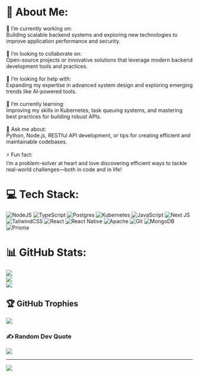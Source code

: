 # 💫 About Me:
🔭 I’m currently working on:<br>Building scalable backend systems and exploring new technologies to improve application performance and security.<br><br>👯 I’m looking to collaborate on:<br>Open-source projects or innovative solutions that leverage modern backend development tools and practices.<br><br>🤝 I’m looking for help with:<br>Expanding my expertise in advanced system design and exploring emerging trends like AI-powered tools.<br><br>🌱 I’m currently learning:<br>Improving my skills in Kubernetes, task queuing systems, and mastering best practices for building robust APIs.<br><br>💬 Ask me about:<br>Python, Node.js, RESTful API development, or tips for creating efficient and maintainable codebases.<br><br>⚡ Fun fact:<br>I’m a problem-solver at heart and love discovering efficient ways to tackle real-world challenges—both in code and in life!


# 💻 Tech Stack:
![NodeJS](https://img.shields.io/badge/node.js-6DA55F?style=for-the-badge&logo=node.js&logoColor=white) ![TypeScript](https://img.shields.io/badge/typescript-%23007ACC.svg?style=for-the-badge&logo=typescript&logoColor=white) ![Postgres](https://img.shields.io/badge/postgres-%23316192.svg?style=for-the-badge&logo=postgresql&logoColor=white) ![Kubernetes](https://img.shields.io/badge/kubernetes-%23326ce5.svg?style=for-the-badge&logo=kubernetes&logoColor=white) ![JavaScript](https://img.shields.io/badge/javascript-%23323330.svg?style=for-the-badge&logo=javascript&logoColor=%23F7DF1E) ![Next JS](https://img.shields.io/badge/Next-black?style=for-the-badge&logo=next.js&logoColor=white) ![TailwindCSS](https://img.shields.io/badge/tailwindcss-%2338B2AC.svg?style=for-the-badge&logo=tailwind-css&logoColor=white) ![React](https://img.shields.io/badge/react-%2320232a.svg?style=for-the-badge&logo=react&logoColor=%2361DAFB) ![React Native](https://img.shields.io/badge/react_native-%2320232a.svg?style=for-the-badge&logo=react&logoColor=%2361DAFB) ![Apache](https://img.shields.io/badge/apache-%23D42029.svg?style=for-the-badge&logo=apache&logoColor=white) ![Git](https://img.shields.io/badge/git-%23F05033.svg?style=for-the-badge&logo=git&logoColor=white) ![MongoDB](https://img.shields.io/badge/MongoDB-%234ea94b.svg?style=for-the-badge&logo=mongodb&logoColor=white) ![Prisma](https://img.shields.io/badge/Prisma-3982CE?style=for-the-badge&logo=Prisma&logoColor=white)
# 📊 GitHub Stats:
![](https://github-readme-stats.vercel.app/api?username=biniyamfikru&theme=dark&hide_border=false&include_all_commits=false&count_private=false)<br/>
![](https://github-readme-streak-stats.herokuapp.com/?user=biniyamfikru&theme=dark&hide_border=false)<br/>
![](https://github-readme-stats.vercel.app/api/top-langs/?username=biniyamfikru&theme=dark&hide_border=false&include_all_commits=false&count_private=false&layout=compact)

## 🏆 GitHub Trophies
![](https://github-profile-trophy.vercel.app/?username=biniyamfikru&theme=radical&no-frame=false&no-bg=true&margin-w=4)

### ✍️ Random Dev Quote
![](https://quotes-github-readme.vercel.app/api?type=horizontal&theme=radical)

---
[![](https://visitcount.itsvg.in/api?id=biniyamfikru&icon=0&color=0)](https://visitcount.itsvg.in)

<!-- Proudly created with GPRM ( https://gprm.itsvg.in ) -->
